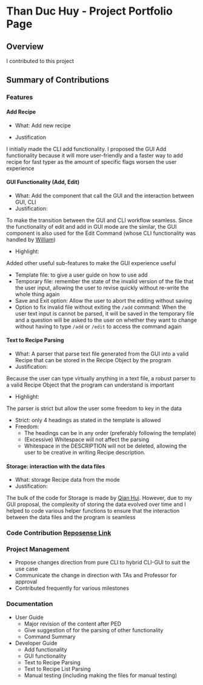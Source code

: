 # Than Duc Huy - Project Portfolio Page

## Overview

I contributed to this project

## Summary of Contributions

### Features

#### Add Recipe

- What: Add new recipe

- Justification

I initially made the CLI add functionality. I proposed the GUI Add functionality because it will more user-friendly and
a faster way to add recipe for fast typer as the amount of specific flags worsen the user experience

#### GUI Functionality (Add, Edit)

- What: Add the component that call the GUI and the interaction between GUI, CLI
- Justification:

To make the transition between the GUI and CLI workflow seamless. Since the functionality of edit and add in GUI mode
are the similar, the GUI component is also used for the Edit Command (whose CLI functionality was handled
by [William](snuckerzlol.md))

- Highlight:

Added other useful sub-features to make the GUI experience useful

- Template file: to give a user guide on how to use add
- Temporary file: remember the state of the invalid version of the file that the user input, allowing the user to revise
  quickly without re-write the whole thing again
- Save and Exit option: Allow the user to abort the editing without saving
- Option to fix invalid file without exiting the `/add` command: When the user text input is cannot be parsed, it will
  be saved in the temporary file and a question will be asked to the user on whether they want to change without having
  to type `/add` or `/edit` to access the command again

#### Text to Recipe Parsing

- What: A parser that parse text file generated from the GUI into a valid Recipe that can be stored in the Recipe Object
  by the program
- Justification:

Because the user can type virtually anything in a text file, a robust parser to a valid Recipe Object that the program
can understand is important

- Highlight:

The parser is strict but allow the user some freedom to key in the data

- Strict: only 4 headings as stated in the template is allowed
- Freedom:
    - The headings can be in any order (preferably following the template)
    - (Excessive) Whitespace will not affect the parsing
    - Whitespace in the DESCRIPTION will not be deleted, allowing the user to be creative in writing Recipe description.

#### Storage: interaction with the data files

- What: storage Recipe data from the mode
- Justification:

The bulk of the code for Storage is made by [Qian Hui](qianz-z.md). However, due to my GUI proposal, the complexity of
storing the data evolved over time and I helped to code various helper functions to ensure that the interaction between
the data files and the program is seamless

### Code Contribution [Reposense Link](https://nus-cs2113-ay2223s1.github.io/tp-dashboard/?search=&sort=groupTitle&sortWithin=title&timeframe=commit&mergegroup=&groupSelect=groupByRepos&breakdown=true&checkedFileTypes=docs~functional-code~test-code~other&since=2022-09-16&tabOpen=true&tabType=authorship&zFR=false&tabAuthor=Than-Duc-Huy&tabRepo=AY2223S1-CS2113-T18-2%2Ftp%5Bmaster%5D&authorshipIsMergeGroup=false&authorshipFileTypes=docs~functional-code~test-code~other&authorshipIsBinaryFileTypeChecked=false&authorshipIsIgnoredFilesChecked=false)

### Project Management

- Propose changes direction from pure CLI to hybrid CLI-GUI to suit the use case
- Communicate the change in direction with TAs and Professor for approval
- Contributed frequently for various milestones

### Documentation

- User Guide
    - Major revision of the content after PED
    - Give suggestion of for the parsing of other functionality
    - Command Summary
- Developer Guide
    - Add functionality
    - GUI functionality
    - Text to Recipe Parsing
    - Text to Recipe List Parsing
    - Manual testing (including making the files for manual testing)
  